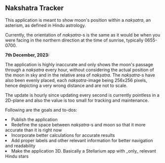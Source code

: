 Nakshatra Tracker
---

This application is meant to show moon's position within a _nakṣatra_, an asterism, as defined in Hindu astrology.

Currently, the orientation of _nakṣatra_-s is the same as it would be when you were facing in the northern direction at the time of sunrise, typically 0655-0700.

**7th December, 2023:**

The application is highly inaccurate and only shows the moon's passage through a _nakṣatra_ every hour, without considering the actual position of the moon in sky and in the relative area of _nakṣatra_. The _nakṣatra_-s have also been evenly placed, each _nakṣatra_-image being 256x256 pixels, hence depicting a very wrong distance and are not to scale.

The update is hourly since updating every second is currently pointless in a 2D-plane and also the value is too small for tracking and maintenance.

Following are the goals and to-dos:

<li>Publish the application</li>

<li>Redefine the space between <em>nakṣatra</em>-s and moon so that it more accurate than it is right now</li>

<li>Incorporate better calculations for accurate results</li>

<li>Add proper labels and other relevant information for better navigation and readability</li>

<li>Make the application 3D. Basically a Stellarium app with _only_ relevant Hindu stars</li>
